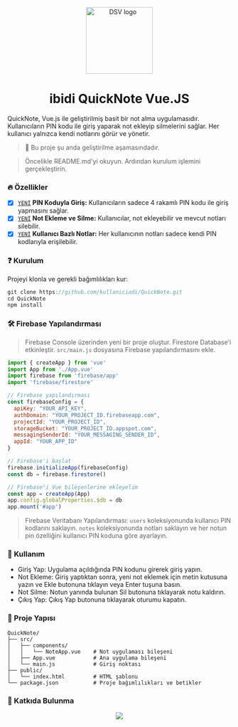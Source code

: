 <p align="center">
  <img width="150" src="https://user-images.githubusercontent.com/13917975/223648366-85812348-7f6c-4472-98bf-6c3f3ce95a58.png" alt="DSV logo" />
  <h1 align="center">ibidi QuickNote Vue.JS</h1>
</p>

QuickNote, Vue.js ile geliştirilmiş basit bir not alma uygulamasıdır. Kullanıcıların PIN kodu ile giriş yaparak not ekleyip silmelerini sağlar. Her kullanıcı yalnızca kendi notlarını görür ve yönetir.

> 🚧 Bu proje şu anda geliştirilme aşamasındadır.

> Öncelikle README.md'yi okuyun. Ardından kurulum işlemini gerçekleştirin.

### 🔥 Özellikler

- [x] [`YENİ`](/#) **PIN Koduyla Giriş:** Kullanıcıların sadece 4 rakamlı PIN kodu ile giriş yapmasını sağlar.
- [x] [`YENİ`](/#) **Not Ekleme ve Silme:** Kullanıcılar, not ekleyebilir ve mevcut notları silebilir.
- [x] [`YENİ`](/#) **Kullanıcı Bazlı Notlar:** Her kullanıcının notları sadece kendi PIN kodlarıyla erişilebilir.

### ❓ Kurulum

Projeyi klonla ve gerekli bağımlılıkları kur:
```js
git clone https://github.com/kullaniciadi/QuickNote.git
cd QuickNote
npm install
```

### 🛠 Firebase Yapılandırması

> Firebase Console üzerinden yeni bir proje oluştur.
> Firestore Database'i etkinleştir.
> `src/main.js` dosyasına Firebase yapılandırmasını ekle.

```js
import { createApp } from 'vue'
import App from './App.vue'
import firebase from 'firebase/app'
import 'firebase/firestore'

// Firebase yapılandırması
const firebaseConfig = {
  apiKey: "YOUR_API_KEY",
  authDomain: "YOUR_PROJECT_ID.firebaseapp.com",
  projectId: "YOUR_PROJECT_ID",
  storageBucket: "YOUR_PROJECT_ID.appspot.com",
  messagingSenderId: "YOUR_MESSAGING_SENDER_ID",
  appId: "YOUR_APP_ID"
}

// Firebase'i başlat
firebase.initializeApp(firebaseConfig)
const db = firebase.firestore()

// Firebase'i Vue bileşenlerine ekleyelim
const app = createApp(App)
app.config.globalProperties.$db = db
app.mount('#app')
```
> Firebase Veritabanı Yapılandırması:
`users` koleksiyonunda kullanıcı PIN kodlarını saklayın.
`notes` koleksiyonunda notları saklayın ve her notun pin özelliğini kullanıcı PIN koduna göre ayarlayın.

### 📩 Kullanım

- Giriş Yap: Uygulama açıldığında PIN kodunu girerek giriş yapın.
- Not Ekleme: Giriş yaptıktan sonra, yeni not eklemek için metin kutusuna yazın ve Ekle butonuna tıklayın veya Enter tuşuna basın.
- Not Silme: Notun yanında bulunan Sil butonuna tıklayarak notu kaldırın.
- Çıkış Yap: Çıkış Yap butonuna tıklayarak oturumu kapatın.

### 🐛 Proje Yapısı

```
QuickNote/
├── src/
│   ├── components/
│   │   └── NoteApp.vue    # Not uygulaması bileşeni
│   ├── App.vue            # Ana uygulama bileşeni
│   └── main.js            # Giriş noktası
├── public/
│   └── index.html         # HTML şablonu
└── package.json           # Proje bağımlılıkları ve betikler
```


### 💖 Katkıda Bulunma

<p align="center">
  <a href="https://github.com/sponsors/ibidi">
    <img src='https://cdn.jsdelivr.net/gh/ibidi/.github/sponsors.svg'/>
  </a>
</p>
